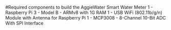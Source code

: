 #Required components to build the AggieWater Smart Water Meter
1 - Raspberry Pi 3 - Model B - ARMv8 with 1G RAM
1 - USB WiFi (802.11b/g/n) Module with Antenna for Raspberry Pi
1 - MCP3008 - 8-Channel 10-Bit ADC With SPI Interface

